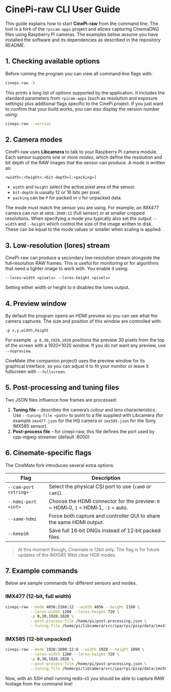 # CinePi-raw CLI User Guide

This guide explains how to start **CinePi-raw** from the command line. The tool is a fork of the `rpicam-apps` project and allows capturing CinemaDNG files using Raspberry Pi cameras. The examples below assume you have installed the software and its dependencies as described in the repository README.

## 1. Checking available options

Before running the program you can view all command‑line flags with:

```bash
cinepi-raw -h
```

This prints a long list of options supported by the application. It includes the standard parameters from `rpicam-apps` (such as resolution and exposure settings) plus additional flags specific to the CinePi project. If you just want to confirm that your build works, you can also display the version number using:

```bash
cinepi-raw --version
```

## 2. Camera modes

CinePi-raw uses **Libcamera** to talk to your Raspberry Pi camera module. Each sensor supports one or more *modes*, which define the resolution and bit depth of the RAW images that the sensor can produce. A mode is written as:

```
<width>:<height>:<bit-depth>[:<packing>]
```

- `width` and `height` select the active pixel area of the sensor.
- `bit-depth` is usually 12 or 16 bits per pixel.
- `packing` can be `P` for packed or `U` for unpacked data. 

The mode must match the sensor you are using. For example, an IMX477 camera can run at `4056:3040:12` (full sensor) or at smaller cropped resolutions. When specifying a mode you typically also set the output `--width` and `--height` which control the size of the image written to disk. These can be equal to the mode values or smaller when scaling is applied.

## 3. Low‑resolution (lores) stream

CinePi-raw can produce a secondary low‑resolution stream alongside the full‑resolution RAW frames. This is useful for monitoring or for algorithms that need a lighter image to work with. You enable it using:

```
--lores-width <pixels> --lores-height <pixels>
```

Setting either width or height to `0` disables the lores output.

## 4. Preview window

By default the program opens an HDMI preview so you can see what the camera captures. The size and position of this window are controlled with:

```
-p x,y,width,height
```

For example `-p 0,30,1920,1020` positions the preview 30 pixels from the top of the screen with a 1920×1020 window. If you do not want any preview, use `--nopreview`.

CineMate (the companion project) uses the preview window for its graphical interface, so you can adjust it to fit your monitor or leave it fullscreen with `--fullscreen`.

## 5. Post‑processing and tuning files

Two JSON files influence how frames are processed:

1. **Tuning file** – describes the camera’s colour and lens characteristics. Use `--tuning-file <path>` to point to a file supplied with Libcamera (for example `imx477.json` for the HQ camera or `imx585.json` for the Sony IMX585 sensor).
2. **Post‑process file** – for cinepi-raw, this file defines the port used by cpp-mjpeg-streamer (default :8000)


## 6. Cinemate‑specific flags

The CineMate fork introduces several extra options:

| Flag | Description |
|------|-------------|
| `--cam-port <string>` | Select the physical CSI port to use (`cam0` or `cam1`). |
| `--hdmi-port <int>` | Choose the HDMI connector for the preview: `0` = HDMI‑0, `1` = HDMI‑1, `-1` = auto. |
| `--same-hdmi` | Force both capture and controller GUI to share the same HDMI output. |
| `--keep16` | Save full 16‑bit DNGs instead of 12‑bit packed files. |

>At this moment though, Cinemate is 12bit only. The flag is for future updates of the IMX585 16bit clear HDR modes.

## 7. Example commands

Below are sample commands for different sensors and modes. 

### IMX477 (12‑bit, full width)

```bash
cinepi-raw --mode 4056:2160:12 --width 4056 --height 2160 \
           --lores-width 1280 --lores-height 720 \
           -p 0,30,1920,1020 \
           --post-process-file /home/pi/post-processing.json \
           --tuning-file /home/pi/libcamera/src/ipa/rpi/pisp/data/imx477.json \
```

### IMX585 (12‑bit unpacked)

```bash
cinepi-raw --mode 1928:1090:12:U --width 1928 --height 1090 \
           --lores-width 1280 --lores-height 720 \
           -p 0,30,1920,1020 \
           --post-process-file /home/pi/post-processing.json \
           --tuning-file /home/pi/libcamera/src/ipa/rpi/pisp/data/imx585.json \
```

Now, with an SSH shell running redis-cli you should be able to capture RAW footage from the command line!
